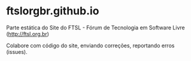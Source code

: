 # ftslorgbr.github.io
Parte estática do Site do FTSL - Fórum de Tecnologia em Software Livre (http://ftsl.org.br)

Colabore com código do site, enviando correções, reportando erros (issues).